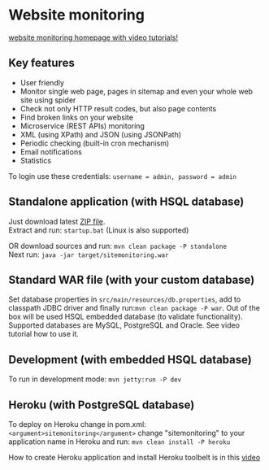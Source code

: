 <h1>Website monitoring</h1>

<p>
<a href="http://sitemonitoring.sourceforge.net/" target="_blank">website monitoring homepage with video tutorials!</a>
</p>

<h2>Key features</h2>

<ul>
	<li>User friendly</li>
	<li>Monitor single web page, pages in sitemap and even your whole web site using spider</li>
	<li>Check not only HTTP result codes, but also page contents</li>
	<li>Find broken links on your website</li>
	<li>Microservice (REST APIs) monitoring <li>XML (using XPath) and JSON (using JSONPath)</li>
	<li>Periodic checking (built-in cron mechanism)</li>
	<li>Email notifications</li>
	<li>Statistics</li>
</ul>

<p>To login use these credentials: <code>username = admin, password = admin</code></p>

<h2>Standalone application (with HSQL database)</h2>

<p>Just download latest <a href="http://sourceforge.net/projects/sitemonitoring/files/Site%20monitoring%202.0/" target="_blank">ZIP file</a>.
<br />
Extract and run: <code>startup.bat</code> (Linux is also supported)</p>
</p>

<p>OR download sources and run: <code>mvn clean package -P standalone</code>
<br />
Next run: <code>java -jar target/sitemonitoring.war</code></p>

<h2>Standard WAR file (with your custom database)</h2>

<p>
Set database properties in <code>src/main/resources/db.properties</code>, add to classpath JDBC driver and finally run:<code>mvn clean package -P war</code>. Out of the box will be used HSQL embedded database (to validate functionality). Supported databases are MySQL, PostgreSQL and Oracle. See video tutorial how to use it.
</p>

<h2>Development (with embedded HSQL database)</h2>

<p>To run in development mode: <code>mvn jetty:run -P dev</code></p>

<h2>Heroku (with PostgreSQL database)</h2>

<p>To deploy on Heroku change in pom.xml: <code>&lt;argument&gt;sitemonitoring&lt;/argument&gt;</code> change "sitemonitoring" to your application name in Heroku and run: <code>mvn clean install -P heroku</code>

<p>How to create Heroku application and install Heroku toolbelt is in this <a href="http://www.javavids.com/video/spring-web-app-tutorial-50-heroku.html" target="_blank">video</a></p>


